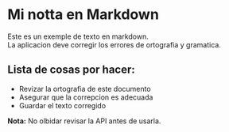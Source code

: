 # Mi notta en Markdown

Este es un exemple de texto en markdown.  
La aplicacion deve corregir los errores de ortografia y gramatica.

## Lista de cosas por hacer:

- Revizar la ortografia de este documento
- Asegurar que la correpcion es adecuada
- Guardar el texto corregido

**Nota:** No olbidar revisar la API antes de usarla.
